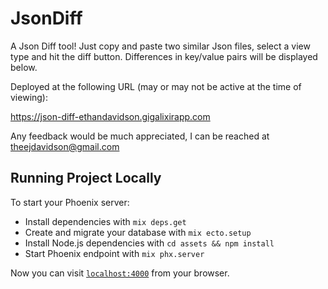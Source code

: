 # JsonDiff

A Json Diff tool! Just copy and paste two similar Json files, select a view type and hit the diff button. Differences in key/value pairs will be displayed below.

Deployed at the following URL (may or may not be active at the time of viewing):

https://json-diff-ethandavidson.gigalixirapp.com

Any feedback would be much appreciated, I can be reached at theejdavidson@gmail.com


## Running Project Locally

To start your Phoenix server:

  * Install dependencies with `mix deps.get`
  * Create and migrate your database with `mix ecto.setup`
  * Install Node.js dependencies with `cd assets && npm install`
  * Start Phoenix endpoint with `mix phx.server`

Now you can visit [`localhost:4000`](http://localhost:4000) from your browser.
